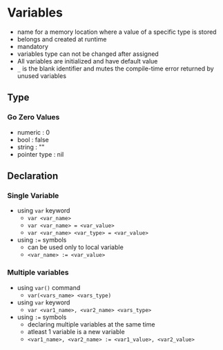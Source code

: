 # Variables
- name for a memory location where a value of a specific type is stored
- belongs and created at runtime
- mandatory
- variables type can not be changed after assigned
- All variables are initialized and have default value
- `_` is the blank identifier and mutes the compile-time error returned by unused variables

## Type

### Go Zero Values
- numeric : 0
- bool : false
- string : ""
- pointer type : nil

## Declaration

### Single Variable
- using `var` keyword
    - `var <var_name>`
    - `var <var_name> = <var_value>`
    - `var <var_name> <var_type> = <var_value>`
- using `:=` symbols
    - can be used only to local variable
    - `<var_name> := <var_value>`

### Multiple variables
- using `var()` command
    - `var(<vars_name> <vars_type)`
- using `var` keyword
    - `var <var1_name>, <var2_name> <vars_type>`
- using `:=` symbols
    - declaring multiple variables at the same time
    - atleast 1 variable is a new variable
    - `<var1_name>, <var2_name> := <var1_value>, <var2_value>`